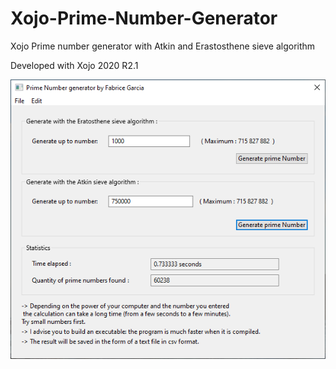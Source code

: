 # Xojo-Prime-Number-Generator
Xojo Prime number generator with Atkin and Erastosthene sieve algorithm
 
 Developed with Xojo 2020 R2.1
 
 <p align="center">
  <img src="https://github.com/Fab2bprog/Xojo-Prime-Number-Generator/blob/main/screenshoot/screenshoot.png" width="650" title="Xojo Prime number generator screenshot ">
 </p>
